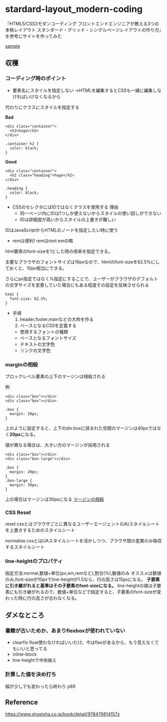 # stardard-layout_modern-coding
『HTML5/CSS3モダンコーディング フロントエンドエンジニアが教える3つの本格レイアウト スタンダード・グリッド・シングルページレイアウトの作り方』を参考にサイトを作ってみた

[sample](https://tombo-gokuraku.github.io/stardard-layout_modern-coding/)

## 収穫
### コーディング時のポイント
* 要素名にスタイルを指定しない
→HTMLを編集するとCSSも一緒に編集しなければいけなくなるから


代わりにクラスにスタイルを指定する


**Bad**
```
<div class="container">
  <h2>hoge</h2>
</div>
```
```
.container h2 {
  color: black;
}
```
**Good**
```
<div class="container">
  <h2 class="heading">hoge</h2>
</div>
```
```
.heading {
  color: black;
}
```

* CSSのセレクタにはIDではなくクラスを使用する
理由
  * 同一ページ内にIDは1つしか使えないからスタイルの使い回しができない
  * IDは詳細度が高いからスタイルの上書きが難しい


IDはJavaScriptからHTMLのノードを指定したい時に使う

* remは便利!
remはroot emの略


html要素のfont-sizeを1とした時の倍率を指定できる。


主要なブラウザのフォントサイズは16pxなので、htmlのfont-sizeを62.5%にしておくと、10px相当にできる。


さらにpx指定ではなく%指定にすることで、ユーザーがブラウザのデフォルトの文字サイズを変更していた場合にもある程度その設定を反映させられる
```
html {
  font-size: 62.5%;
}
```

* 手順
  1. header,footer,mainなどの大枠を作る
  1. ベースとなるCSSを定義する
    * 使用するフォントの種類
    * ベースとなるフォントサイズ
    * テキストの文字色
    * リンクの文字色



### marginの相殺
ブロックレベル要素の上下のマージンは相殺される


例
```
<div class="box"></div>
<div class="box"></div>
```
```
.box {
  margin: 20px;
}
```
上のように設定すると、上下のdiv.boxに挟まれた空間のマージンは40pxではなく**20px**になる。


値が異なる場合は、大きい方のマージンが採用される
```
<div class="box"></div>
<div class="box-large"></div>
```
```
.box {
  margin: 20px;
}
.box-large {
  margin: 30px;
}
```
上の場合はマージンは30pxになる
[マージンの相殺](https://developer.mozilla.org/ja/docs/Web/CSS/CSS_Box_Model/Mastering_margin_collapsing)

### CSS Reset
reset.cssとはブラウザごとに異なるユーザーエージェント(UA)スタイルシートを上書きするためのスタイルシート


normalize.cssとはUAスタイルシートを活かしつつ、ブラウザ間の差異のみ吸収するスタイルシート

### line-heightのプロパティ
指定方法:normal,数値+単位(px,em,remなど),割合(%),数値のみ
オススメは数値のみ,font-sizeが10pxでline-heightが1.5なら、行の高さは15pxになる。 **子要素に引き継がれると基準はその子要素のfont-sizeになる。**
line-heightの値は子要素にも引き継がれるので、数値+単位などで指定すると、子要素のfont-sizeが変わった時に行の高さが合わなくなる。

## ダメなところ
### 書籍が古いためか、あまりflexboxが使われていない
* clearfix
float使わなければいいだけ。今はflexがあるから、もう覚えなくてもいいと思ってる
* inline-block
* line-heightで中央揃え
### 計算した値を決め打ち
幅が少しでも変わったら終わり
p69



## Reference
https://www.shoeisha.co.jp/book/detail/978479814157z
